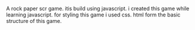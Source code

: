 A rock paper scr game.
itis build using javascript.
i created this game while learning javascript.
for styling  this game i used css.
html form the basic structure of this game.

